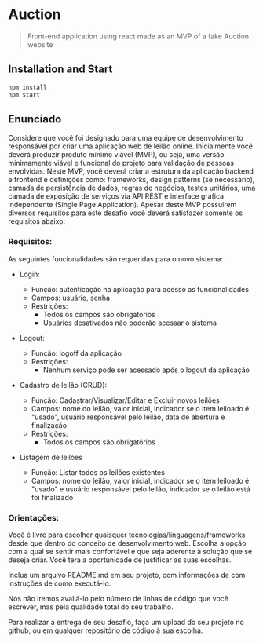 # Auction

> Front-end application using react made as an MVP of a fake Auction website

## Installation and Start

```js
npm install
npm start
```

## Enunciado

Considere que você foi designado para uma equipe de desenvolvimento responsável por criar uma aplicação web de leilão online. Inicialmente você deverá produzir produto mínimo viável (MVP), ou seja, uma versão minimamente viável e funcional do projeto para validação de pessoas envolvidas. Neste MVP, você deverá criar a estrutura da aplicação backend e frontend e definições como: frameworks, design patterns (se necessário), camada de persistência de dados, regras de negócios, testes unitários, uma camada de exposição de serviços via API REST e interface gráfica independente (Single Page Application). Apesar deste MVP possuirem diversos requisitos para este desafio você deverá satisfazer somente os requisitos abaixo:
 
### Requisitos:

As seguintes funcionalidades são requeridas para o novo sistema:

- Login:    
    - Função: autenticação na aplicação para acesso as funcionalidades 
    - Campos: usuário, senha
    - Restrições: 
        - Todos os campos são obrigatórios
        - Usuários desativados não poderão acessar o sistema

- Logout:   
    - Função: logoff da aplicação
    - Restrições:
        - Nenhum serviço pode ser acessado após o logout da aplicação

- Cadastro de leilão (CRUD):
    - Função: Cadastrar/Visualizar/Editar e Excluir novos leilões
    - Campos: nome do leilão, valor inicial, indicador se o item leiloado é "usado", usuário responsável pelo leilão, data de abertura e finalização
    - Restrições: 
        - Todos os campos são obrigatórios
                
- Listagem de leilões
     - Função: Listar todos os leilões existentes
     - Campos: nome do leilão, valor inicial, indicador se o item leiloado é "usado" e usuário responsável pelo leilão, indicador se o leilão está foi finalizado    



### Orientações:

Você é livre para escolher quaisquer tecnologias/linguagens/frameworks desde que dentro do conceito de desenvolvimento web. Escolha a opção com a qual se sentir mais confortável e que seja aderente à solução que se deseja criar. Você terá a oportunidade de justificar as suas escolhas. 

Inclua um arquivo README.md em seu projeto, com informações de com instruções de como executá-lo.

Nós não iremos avaliá-lo pelo número de linhas de código que você escrever, mas pela qualidade total do seu trabalho. 

Para realizar a entrega de seu desafio, faça um upload do seu projeto no github, ou em qualquer repositório de código à sua escolha.